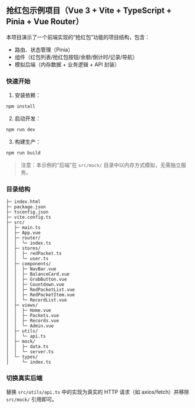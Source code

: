 ## 抢红包示例项目（Vue 3 + Vite + TypeScript + Pinia + Vue Router）

本项目演示了一个前端实现的“抢红包”功能的项目结构，包含：

- 路由、状态管理（Pinia）
- 组件（红包列表/抢红包按钮/余额/倒计时/记录/导航）
- 模拟后端（内存数据 + 业务逻辑 + API 封装）

### 快速开始

1. 安装依赖：
```bash
npm install
```
2. 启动开发：
```bash
npm run dev
```
3. 构建生产：
```bash
npm run build
```

> 注意：本示例的“后端”在 `src/mock/` 目录中以内存方式模拟，无需独立服务。

### 目录结构

```
├─ index.html
├─ package.json
├─ tsconfig.json
├─ vite.config.ts
├─ src/
│  ├─ main.ts
│  ├─ App.vue
│  ├─ router/
│  │  └─ index.ts
│  ├─ stores/
│  │  ├─ redPacket.ts
│  │  └─ user.ts
│  ├─ components/
│  │  ├─ NavBar.vue
│  │  ├─ BalanceCard.vue
│  │  ├─ GrabButton.vue
│  │  ├─ Countdown.vue
│  │  ├─ RedPacketList.vue
│  │  ├─ RedPacketItem.vue
│  │  └─ RecordList.vue
│  ├─ views/
│  │  ├─ Home.vue
│  │  ├─ Packets.vue
│  │  ├─ Records.vue
│  │  └─ Admin.vue
│  ├─ utils/
│  │  └─ api.ts
│  ├─ mock/
│  │  ├─ data.ts
│  │  └─ server.ts
│  └─ types/
│     └─ index.ts
```

### 切换真实后端

替换 `src/utils/api.ts` 中的实现为真实的 HTTP 请求（如 axios/fetch）并移除 `src/mock/` 引用即可。



